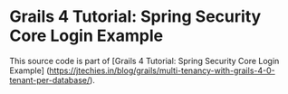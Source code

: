 # Grails 4 Tutorial: Spring Security Core Login Example

This source code is part of [Grails 4 Tutorial: Spring Security Core Login Example]
(https://jtechies.in/blog/grails/multi-tenancy-with-grails-4-0-tenant-per-database/).
